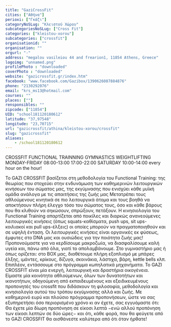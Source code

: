 ```yaml
---
title: "GaziCrossFit"
cities: ["Αθήνα"]
perioxi: ["Γκάζι"]
categoryNoSLug: "Κλειστού Χώρου"
subcategoriesNoSLug: ["Cross Fit"]
categories: ["kleistou-xorou"]
subcategories: ["crossfit"]
organisationid: ""
organisation: ""
orgurl: "-"
address: "megalou vasileiou 44 and frearion1, 11854 Athens, Greece"
logoimg: "unnamed.png"
profilePhoto : "downloaded"
coverPhoto : "downloaded"
website: "gazicrossfit.gr/index.htm"
facebook: "www.facebook.com/Gazibox/1390626087884876"
phone: "2130292076"
email: "krs_ms13@hotmail.com"
courses: ""
places: [""]
rensponsibles: ""
zipcode: ["11854"]
UID: "school181120180612"
latitude: "37,97548"
longitude: "23,70715"
url: "gazicrossfit/athina/kleistou-xorou/crossfit"
slug: "gazicrossfit"
aliases:
    - /school181120180612
---
```



CROSSFIT FUNCTIONAL TRAINNING GYMNASTICS WEIGHTLIFTING MONDAY-FRIDAY 08:00-13:00 17:00-22:00 SATURDAY 10:00-14:00 every hour on the hour!

Το GAZI CROSSFIT βασίζεται στη μεθοδολογία του Functional Τraining: της θεωρίας που στοχεύει στην ενδυνάμωση των καθημερινών λειτουργικών κινήσεων του σώματος μας, της εκγύμνασης που ενισχύει κάθε μυϊκή ομάδα ανάλογα με τις απαιτήσεις της ζωής μας Μετατρέπει τους αθλούμενους κινητικά σε πιο λειτουργικά άτομα και τους βοηθά να αποκτήσουν πλήρη έλεγχο τόσο του σώματος τους, όσο και κάθε βάρους που θα κλιθούν να σηκώσουν, σπρώξουν, πετάξουν. Η κινησιολογία του Functional Training απαρτίζεται από ποικίλες και διαρκώς ανανεούμενες λειτουργικές κινήσεις (όπως squats-καθίσματα, push ups, sit ups- κοιλιακοί και pull ups-έλξεις) οι οποίες μπορούν να πραγματοποιηθούν και σε υψηλή ένταση. Οι λειτουργικές κινήσεις είναι οργανικές εκ φύσεως, έμφυτες στο DNA μας και ουσιώδεις για την ποιότητα ζωής μας! Προπονούμαστε για να κερδίσουμε μακροζωία, να διασφαλίσουμε καλή υγεία και, πάνω από όλα, γιατί το απολαμβάνουμε. Στο γυμναστήριο μας ή όπως ορίζεται: στο BOX μας, διαθέτουμε πλήρη εξοπλισμό με μπάρες έλξης, ιμάντες, κρίκους, δίζυγα, σκοινάκια, λάστιχα, βάρη, kettle bells κλπ. Επιπλέον, εντάσσουμε στο πρόγραμμα κωπηλατικά μηχανήματα. Το GAZI CROSSFIT είναι μία ενεργή, λειτουργική και δραστήρια οικογένεια. Είμαστε μία κοινότητα αθλούμενων, όλων των δυνατοτήτων και ικανοτήτων, οδηγούμενη από εκπαιδευμένους και εξειδικευμένους προπονητές του crossfit που διδάσκουν τη φιλοσοφία, μεθοδολογία και κινησιολογία αυτού του τρόπου εκγύμνασης αλλά και ζωής. Με καθημερινό ευρύ και πλούσιο πρόγραμμα προπονήσεων, ώστε να σας εξυπηρετήσει όσο περιορισμένο χρόνο κι αν έχετε, σας εγγυόμαστε ότι: Θα έχετε μία δίωρη προπόνηση σε είκοσι λεπτά −ενώ αλλού προπόνηση των είκοσι λεπτών σε δύο ώρες− και ότι, κάθε φορά, που θα φεύγετε από το GAZI CROSSFIT θα αισθάνεστε καλύτερα από ότι όταν ήρθατε!